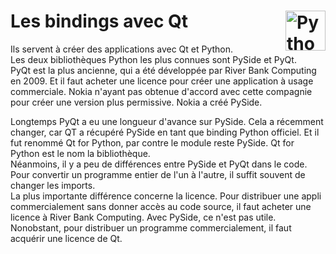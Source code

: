 # **Les bindings avec Qt** <a href="../../"><img align="right" src="https://upload.wikimedia.org/wikipedia/commons/thumb/8/81/Qt_logo_neon_2022.svg/langfr-2560px-Qt_logo_neon_2022.svg.png" alt="Python" title="Python" widht="auto" height="64px"></a>

Ils servent à créer des applications avec Qt et Python.  
Les deux bibliothèques Python les plus connues sont PySide et PyQt.  
PyQt est la plus ancienne, qui a été développée par River Bank Computing en 2009. Et il faut acheter une licence pour créer une application à usage commerciale. Nokia n'ayant pas obtenue d'accord avec cette compagnie pour créer une version plus permissive. Nokia a créé PySide.  

Longtemps PyQt a eu une longueur d'avance sur PySide. Cela a récemment changer, car QT a récupéré PySide en tant que binding Python officiel. Et il fut renommé Qt for Python, par contre le module reste PySide. Qt for Python est le nom la bibliothèque.  
Néanmoins, il y a peu de différences entre PySide et PyQt dans le code. Pour convertir un programme entier de l'un à l'autre, il suffit souvent de changer les imports.  
La plus importante différence concerne la licence. Pour distribuer une appli commercialement sans donner accès au code source, il faut acheter une licence à River Bank Computing. Avec PySide, ce n'est pas utile. Nonobstant, pour distribuer un programme commercialement, il faut acquérir une licence de Qt.